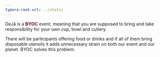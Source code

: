 ```yaml
---
typora-root-url: ../static
---
```


DeJā is a <span style="color:#77011e;">**BYOC**</span> event, meaning that you are supposed to bring and take responsibility for your own cup, bowl and cutlery.

There will be participants offering food or drinks and if all of them bring disposable utensils it adds unnecessary strain on both our event and our planet. BYOC solves this problem.


